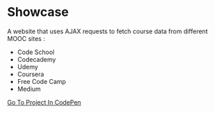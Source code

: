 # Showcase

 A website that uses AJAX requests to fetch course data from different MOOC sites :

- Code School
- Codecademy
- Udemy
- Coursera
- Free Code Camp
- Medium

[Go To Project In CodePen](https://codepen.io/TomerBenRachel/pen/MEgywQ)
